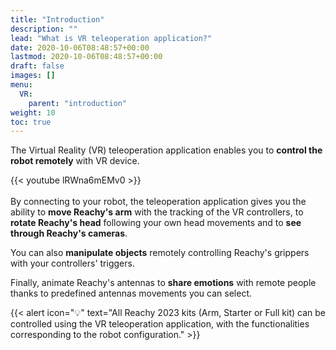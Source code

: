 ```yaml
---
title: "Introduction"
description: ""
lead: "What is VR teleoperation application?"
date: 2020-10-06T08:48:57+00:00
lastmod: 2020-10-06T08:48:57+00:00
draft: false
images: []
menu:
  VR:
    parent: "introduction"
weight: 10
toc: true
---
```


The Virtual Reality (VR) teleoperation application enables you to **control the robot remotely** with VR device.  

{{< youtube lRWna6mEMv0 >}}  
</br>
By connecting to your robot, the teleoperation application gives you the ability to **move Reachy's arm** with the tracking of the VR controllers, to **rotate Reachy's head** following your own head movements and to **see through Reachy's cameras**.  

You can also **manipulate objects** remotely controlling Reachy's grippers with your controllers' triggers.  

Finally, animate Reachy's antennas to **share emotions** with remote people thanks to predefined antennas movements you can select.  

{{< alert icon="💡" text="All Reachy 2023 kits (Arm, Starter or Full kit) can be controlled using the VR teleoperation application, with the functionalities corresponding to the robot configuration." >}}
